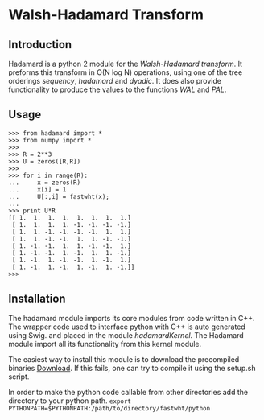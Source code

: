 # Walsh-Hadamard Transform

## Introduction

Hadamard is a python 2 module for the *Walsh-Hadamard transform*. It preforms
this transform in O(N log N) operations, using one of the tree orderings
*sequency*, *hadamard* and *dyadic*. It does also provide functionality to 
produce the values to the functions *WAL* and *PAL*.   


## Usage

```
>>> from hadamard import *
>>> from numpy import *
>>> 
>>> R = 2**3
>>> U = zeros([R,R])
>>> 
>>> for i in range(R):
...     x = zeros(R) 
...     x[i] = 1
...     U[:,i] = fastwht(x);
... 
>>> print U*R
[[ 1.  1.  1.  1.  1.  1.  1.  1.]
 [ 1.  1.  1.  1. -1. -1. -1. -1.]
 [ 1.  1. -1. -1. -1. -1.  1.  1.]
 [ 1.  1. -1. -1.  1.  1. -1. -1.]
 [ 1. -1. -1.  1.  1. -1. -1.  1.]
 [ 1. -1. -1.  1. -1.  1.  1. -1.]
 [ 1. -1.  1. -1. -1.  1. -1.  1.]
 [ 1. -1.  1. -1.  1. -1.  1. -1.]]
>>> 
```

## Installation

The hadamard module imports its core modules from code written in C++. The 
wrapper code used to interface python with C++ is auto generated using Swig. 
and placed in the module *hadamardKernel*. The Hadamard module import all its 
functionality from this kernel module. 

The easiest way to install this module is to download the precompiled binaries [Download](http://folk.uio.no/vegarant/fastwht_matlab.zip). If this fails, one 
can try to compile it using the setup.sh script. 

In order to make the python code callable from other directories add the
directory to your python path.
```export PYTHONPATH=$PYTHONPATH:/path/to/directory/fastwht/python```



